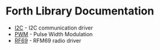 # Forth Library Documentation

* [I2C](i2c.md) - I2C communication driver
* [PWM](pwm.md) - Pulse Width Modulation
* [RF69](rf69.md) - RFM69 radio driver
